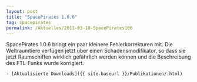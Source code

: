 ```yaml
---
layout: post
title: "SpacePirates 1.0.6"
tag: spacepirates
permalink: /Aktuelles/2011-03-18-SpacePirates106
---
```



SpacePirates 1.0.6 bringt ein paar kleinere Fehlerkorrekturen mit. Die Weltraumtiere verfügen jetzt über einen Schadensmodifikator, so dass sie jetzt Raumschiffen wirklich gefährlich werden können und die Beschreibung des FTL-Funks wurde korrigiert.

	- [Aktualisierte Downloads]({{ site.baseurl }}/Publikationen/.html)


